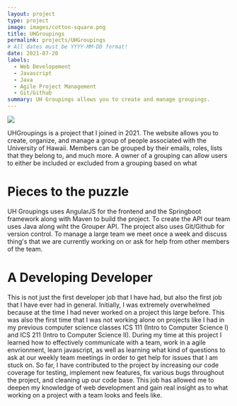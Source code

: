 ```yaml
---
layout: project
type: project
image: images/cotton-square.png
title: UHGroupings
permalink: projects/UHGroupings
# All dates must be YYYY-MM-DD format!
date: 2021-07-20
labels:
  - Web Developement
  - Javascript 
  - Java
  - Agile Project Management
  - Git/Github
summary: UH Groupings allows you to create and manage groupings.
---
```


<img class="ui image" src="{{ site.baseurl }}/images/cotton-header.png">

UHGroupings is a project that I joined in 2021. The website allows you to create, organize, and manage a group of people associated with the University of Hawaii. Members can be grouped by their emails, roles, lists that they belong to, and much more. A owner of a grouping can allow users to either be included or excluded from a grouping based on what 

<h1>Pieces to the puzzle</h1>
UH Groupings uses AngularJS for the frontend and the Springboot framework along with Maven to build the project. To create the API our team uses Java along wiht the Grouper API. The project also uses Git/Github for version control. To manage a large team we meet once a week and discuss thing's that we are currently working on or ask for help from other members of the team.

<h1>A Developing Developer</h1>
This is not just the first developer job that I have had, but also the first job that I have ever had in general. Initially, I was extremely overwhelmed because at the time I had never worked on a project this large before. This was also the first time that I was not working alone on projects like I had in my previous computer science classes ICS 111 (Intro to Computer Science I) and ICS 211 (Intro to Computer Science II). During my time at this project I learned how to effectively communicate with a team, work in a agile envrionment, learn javascript, as well as learning what kind of questions to ask at our weekly team meetings in order to get help for issues that I am stuck on. So far, I have contributed to the project by increasing our code coverage for testing, implement new features, fix various bugs throughout the project, and cleaning up our code base. This job has allowed me to deepen my knowledge of web development and gain real insight as to what working on a project with a team looks and feels like. 
